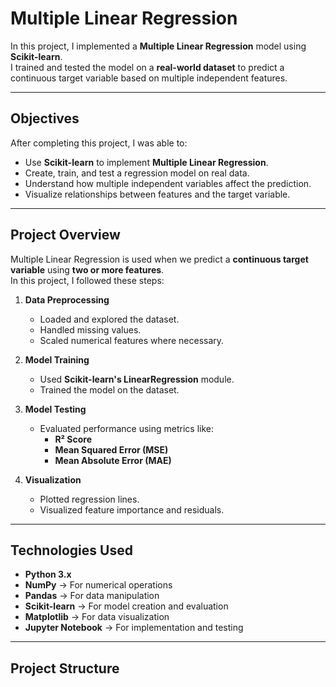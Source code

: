 # Multiple Linear Regression

In this project, I implemented a **Multiple Linear Regression** model using **Scikit-learn**.  
I trained and tested the model on a **real-world dataset** to predict a continuous target variable based on multiple independent features.

---

## **Objectives**

After completing this project, I was able to:

- Use **Scikit-learn** to implement **Multiple Linear Regression**.
- Create, train, and test a regression model on real data.
- Understand how multiple independent variables affect the prediction.
- Visualize relationships between features and the target variable.

---

## **Project Overview**

Multiple Linear Regression is used when we predict a **continuous target variable** using **two or more features**.  
In this project, I followed these steps:

1. **Data Preprocessing**
   - Loaded and explored the dataset.
   - Handled missing values.
   - Scaled numerical features where necessary.

2. **Model Training**
   - Used **Scikit-learn's LinearRegression** module.
   - Trained the model on the dataset.

3. **Model Testing**
   - Evaluated performance using metrics like:
     - **R² Score**
     - **Mean Squared Error (MSE)**
     - **Mean Absolute Error (MAE)**

4. **Visualization**
   - Plotted regression lines.
   - Visualized feature importance and residuals.

---

## **Technologies Used**

- **Python 3.x**
- **NumPy** → For numerical operations
- **Pandas** → For data manipulation
- **Scikit-learn** → For model creation and evaluation
- **Matplotlib** → For data visualization
- **Jupyter Notebook** → For implementation and testing

---

## **Project Structure**


